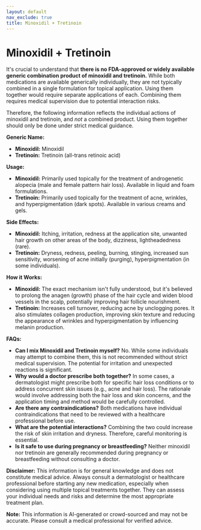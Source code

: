 ```yaml
---
layout: default
nav_exclude: true
title: Minoxidil + Tretinoin
---
```


# Minoxidil + Tretinoin

It's crucial to understand that **there is no FDA-approved or widely available generic combination product of minoxidil and tretinoin.**  While both medications are available generically individually, they are not typically combined in a single formulation for topical application.  Using them together would require separate applications of each. Combining them requires medical supervision due to potential interaction risks.

Therefore, the following information reflects the individual actions of minoxidil and tretinoin, and *not* a combined product.  Using them together should only be done under strict medical guidance.


**Generic Name:**

* **Minoxidil:** Minoxidil
* **Tretinoin:** Tretinoin (all-trans retinoic acid)


**Usage:**

* **Minoxidil:** Primarily used topically for the treatment of androgenetic alopecia (male and female pattern hair loss).  Available in liquid and foam formulations.
* **Tretinoin:** Primarily used topically for the treatment of acne, wrinkles, and hyperpigmentation (dark spots). Available in various creams and gels.


**Side Effects:**

* **Minoxidil:**  Itching, irritation, redness at the application site, unwanted hair growth on other areas of the body, dizziness, lightheadedness (rare).
* **Tretinoin:** Dryness, redness, peeling, burning, stinging, increased sun sensitivity, worsening of acne initially (purging), hyperpigmentation (in some individuals).


**How it Works:**

* **Minoxidil:**  The exact mechanism isn't fully understood, but it's believed to prolong the anagen (growth) phase of the hair cycle and widen blood vessels in the scalp, potentially improving hair follicle nourishment.
* **Tretinoin:** Increases cell turnover, reducing acne by unclogging pores. It also stimulates collagen production, improving skin texture and reducing the appearance of wrinkles and hyperpigmentation by influencing melanin production.


**FAQs:**

* **Can I mix Minoxidil and Tretinoin myself?** No.  While some individuals may attempt to combine them, this is not recommended without strict medical supervision.  The potential for irritation and unexpected reactions is significant.
* **Why would a doctor prescribe both together?**  In some cases, a dermatologist might prescribe both for specific hair loss conditions or to address concurrent skin issues (e.g., acne and hair loss).  The rationale would involve addressing both the hair loss and skin concerns, and the application timing and method would be carefully controlled.
* **Are there any contraindications?**  Both medications have individual contraindications that need to be reviewed with a healthcare professional before use.
* **What are the potential interactions?** Combining the two could increase the risk of skin irritation and dryness. Therefore, careful monitoring is essential.
* **Is it safe to use during pregnancy or breastfeeding?** Neither minoxidil nor tretinoin are generally recommended during pregnancy or breastfeeding without consulting a doctor.


**Disclaimer:** This information is for general knowledge and does not constitute medical advice. Always consult a dermatologist or healthcare professional before starting any new medication, especially when considering using multiple topical treatments together.  They can assess your individual needs and risks and determine the most appropriate treatment plan.


**Note:** This information is AI-generated or crowd-sourced and may not be accurate. Please consult a medical professional for verified advice.